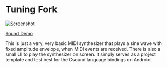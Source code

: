 Tuning Fork
===========

![Screenshot](Screenshots/Tuning%20Fork.png?raw=true)

[Sound Demo](Demos/Tuning%20Fork.mp3?raw=true)

This is just a very, very basic MIDI synthesizer that plays a sine wave with
fixed amplitude envelope, when MIDI events are received. There is also a small
UI to play the synthesizer on screen. It simply serves as a project template
and test best for the Csound language bindings on Android.
